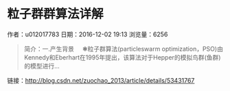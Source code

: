 # 粒子群群算法详解
作者：u012017783
日期：2016-12-02 19:13
浏览量：6256
> 简介：一.产生背景
   
❃粒子群算法(particleswarm optimization，PSO)由Kennedy和Eberhart在1995年提出，该算法对于Hepper的模拟鸟群(鱼群)的模型进行...

 链接：http://blog.csdn.net/zuochao_2013/article/details/53431767
